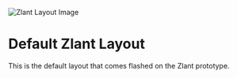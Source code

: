 ![Zlant Layout Image](https://i.imgur.com/Siz8qsL.jpg)

# Default Zlant Layout

This is the default layout that comes flashed on the Zlant prototype.
